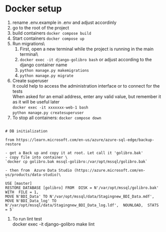 
# Docker setup

1. rename .env.example in .env and adjust accordinly
1. go to the root of the project
1. build containers `docker compose build`
1. Start containers `docker compose up`
1. Run migrations\
    1. First, open a new terminal while the project is running in the main terminal\
    1. `docker exec -it django-golibro bash` or adjust according to the django container name
    1. `python manage.py makemigrations`
    1. `python manage.py migrate`
1. Create superuser\
It could help to access the administration interface or to connect for the tests\
When asked for an email address, enter any valid value, but remember it as it will be useful later\
`docker exec -it xxxxxxx-web-1 bash`\
`python manage.py createsuperuser`
1. To stop all containers:
`docker compose down`
~~~~

# DB initialization

from https://learn.microsoft.com/en-us/azure/azure-sql-edge/backup-restore

- get a Back up and copy it at root. Let call it 'golibro.bak'
- copy file into container \
`docker cp golibro.bak mssql-golibro:/var/opt/mssql/golibro.bak`

- then from  Azure Data Studio (https://azure.microsoft.com/en-us/products/data-studio)\
`
USE [master]
RESTORE DATABASE [golibro] FROM  DISK = N'/var/opt/mssql/golibro.bak' WITH  FILE = 1,
MOVE N'BDI_Data' TO N'/var/opt/mssql/data/Stagingnew_BDI_Data.mdf',
MOVE N'BDI_Data_log' TO N'/var/opt/mssql/data/Stagingnew_BDI_Data_log.ldf',  NOUNLOAD,  STATS = 5`
~~~~

1. To run lint test\
docker exec -it django-golibro make lint